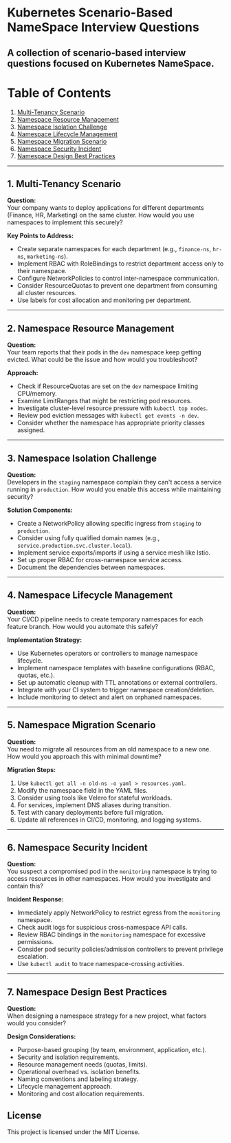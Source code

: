 # Kubernetes Scenario-Based NameSpace Interview Questions

A collection of scenario-based interview questions focused on Kubernetes NameSpace.
---

# Table of Contents  
1. [Multi-Tenancy Scenario](#1-multi-tenancy-scenario)  
2. [Namespace Resource Management](#2-namespace-resource-management)  
3. [Namespace Isolation Challenge](#3-namespace-isolation-challenge)  
4. [Namespace Lifecycle Management](#4-namespace-lifecycle-management)  
5. [Namespace Migration Scenario](#5-namespace-migration-scenario)  
6. [Namespace Security Incident](#6-namespace-security-incident)  
7. [Namespace Design Best Practices](#7-namespace-design-best-practices)  

---

## 1. Multi-Tenancy Scenario  
**Question:**  
Your company wants to deploy applications for different departments (Finance, HR, Marketing) on the same cluster. How would you use namespaces to implement this securely?  

**Key Points to Address:**  
- Create separate namespaces for each department (e.g., `finance-ns`, `hr-ns`, `marketing-ns`).  
- Implement RBAC with RoleBindings to restrict department access only to their namespace.  
- Configure NetworkPolicies to control inter-namespace communication.  
- Consider ResourceQuotas to prevent one department from consuming all cluster resources.  
- Use labels for cost allocation and monitoring per department.  

---

## 2. Namespace Resource Management  
**Question:**  
Your team reports that their pods in the `dev` namespace keep getting evicted. What could be the issue and how would you troubleshoot?  

**Approach:**  
- Check if ResourceQuotas are set on the `dev` namespace limiting CPU/memory.  
- Examine LimitRanges that might be restricting pod resources.  
- Investigate cluster-level resource pressure with `kubectl top nodes`.  
- Review pod eviction messages with `kubectl get events -n dev`.  
- Consider whether the namespace has appropriate priority classes assigned.  

---

## 3. Namespace Isolation Challenge  
**Question:**  
Developers in the `staging` namespace complain they can't access a service running in `production`. How would you enable this access while maintaining security?  

**Solution Components:**  
- Create a NetworkPolicy allowing specific ingress from `staging` to `production`.  
- Consider using fully qualified domain names (e.g., `service.production.svc.cluster.local`).  
- Implement service exports/imports if using a service mesh like Istio.  
- Set up proper RBAC for cross-namespace service access.  
- Document the dependencies between namespaces.  

---

## 4. Namespace Lifecycle Management  
**Question:**  
Your CI/CD pipeline needs to create temporary namespaces for each feature branch. How would you automate this safely?  

**Implementation Strategy:**  
- Use Kubernetes operators or controllers to manage namespace lifecycle.  
- Implement namespace templates with baseline configurations (RBAC, quotas, etc.).  
- Set up automatic cleanup with TTL annotations or external controllers.  
- Integrate with your CI system to trigger namespace creation/deletion.  
- Include monitoring to detect and alert on orphaned namespaces.  

---

## 5. Namespace Migration Scenario  
**Question:**  
You need to migrate all resources from an old namespace to a new one. How would you approach this with minimal downtime?  

**Migration Steps:**  
1. Use `kubectl get all -n old-ns -o yaml > resources.yaml`.  
2. Modify the namespace field in the YAML files.  
3. Consider using tools like Velero for stateful workloads.  
4. For services, implement DNS aliases during transition.  
5. Test with canary deployments before full migration.  
6. Update all references in CI/CD, monitoring, and logging systems.  

---

## 6. Namespace Security Incident  
**Question:**  
You suspect a compromised pod in the `monitoring` namespace is trying to access resources in other namespaces. How would you investigate and contain this?  

**Incident Response:**  
- Immediately apply NetworkPolicy to restrict egress from the `monitoring` namespace.  
- Check audit logs for suspicious cross-namespace API calls.  
- Review RBAC bindings in the `monitoring` namespace for excessive permissions.  
- Consider pod security policies/admission controllers to prevent privilege escalation.  
- Use `kubectl audit` to trace namespace-crossing activities.  

---

## 7. Namespace Design Best Practices  
**Question:**  
When designing a namespace strategy for a new project, what factors would you consider?  

**Design Considerations:**  
- Purpose-based grouping (by team, environment, application, etc.).  
- Security and isolation requirements.  
- Resource management needs (quotas, limits).  
- Operational overhead vs. isolation benefits.  
- Naming conventions and labeling strategy.  
- Lifecycle management approach.  
- Monitoring and cost allocation requirements.  

## License
This project is licensed under the MIT License.

